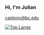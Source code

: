 ### Hi, I'm Julian

castrojv@bc.edu

[![Top Langs](https://github-readme-stats.vercel.app/api/top-langs/?username=juliancstrocodes&layout=compact)](https://github.com/juliancstrocodes/github-readme-stats)

